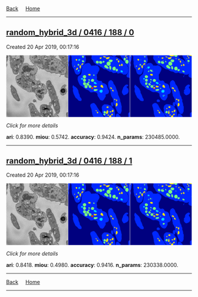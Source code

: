 
[Back](..)&nbsp;&nbsp;&nbsp;&nbsp;&nbsp;[Home](https://leapmanlab.github.io/snapshots)

---

<div class="summary"><a href="0"><h2>random_hybrid_3d / 0416 / 188 / 0</h2></a><p>Created 20 Apr 2019, 00:17:16
</p><a href="0"><img src="0/media/summary.png" align="center"></a><p>
<i>Click for more details</i>
</p></div>

**ari**: 0.8390. **miou**: 0.5742. **accuracy**: 0.9424. **n_params**: 230485.0000. 

---

<div class="summary"><a href="1"><h2>random_hybrid_3d / 0416 / 188 / 1</h2></a><p>Created 20 Apr 2019, 00:17:16
</p><a href="1"><img src="1/media/summary.png" align="center"></a><p>
<i>Click for more details</i>
</p></div>

**ari**: 0.8418. **miou**: 0.4980. **accuracy**: 0.9416. **n_params**: 230338.0000. 

---

[Back](..)&nbsp;&nbsp;&nbsp;&nbsp;&nbsp;[Home](https://leapmanlab.github.io/snapshots)

---